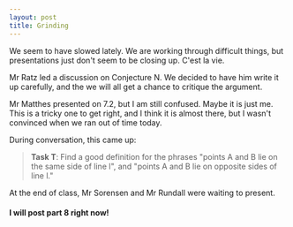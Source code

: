 ```yaml
---
layout: post
title: Grinding
---
```


We seem to have slowed lately. We are working through difficult things, but presentations
just don't seem to be closing up. C'est la vie.

Mr Ratz led a discussion on Conjecture N. We decided to have him write it up
carefully, and the we will all get a chance to critique the argument.

Mr Matthes presented on 7.2, but I am still confused. Maybe it is just me. This
is a tricky one to get right, and I think it is almost there, but I wasn't convinced
when we ran out of time today.

During conversation, this came up:

> **Task T**: Find a good definition for the phrases "points A and B lie on
the same side of line l", and "points A and B lie on opposite sides of line l."

At the end of class, Mr Sorensen and Mr Rundall were waiting to present.

#### I will post part 8 right now!
